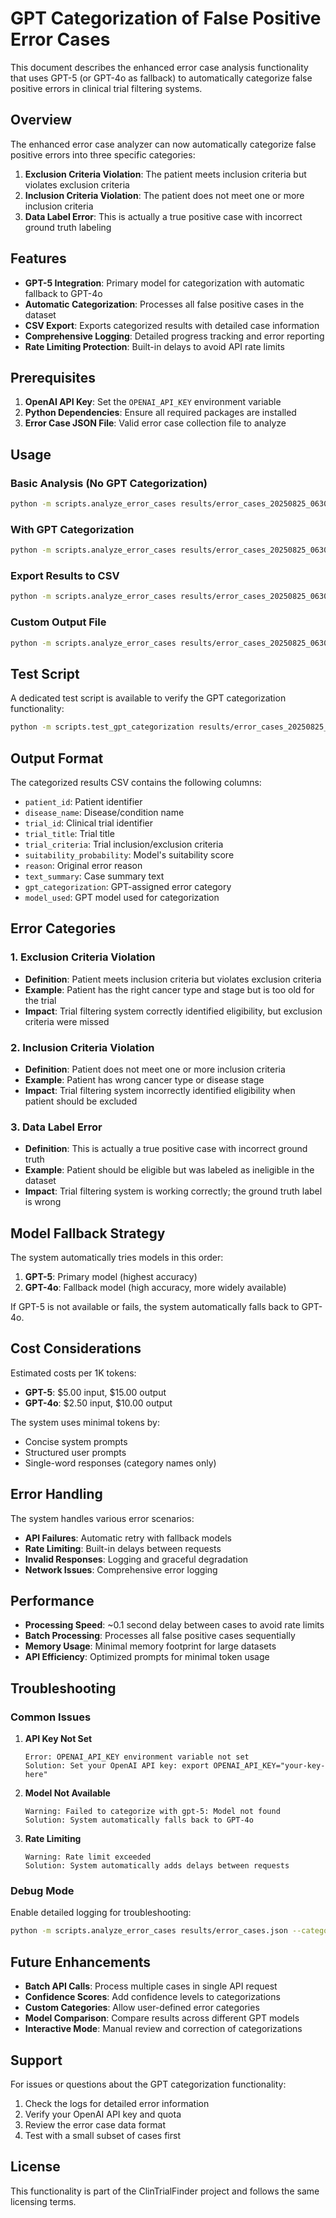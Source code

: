 # GPT Categorization of False Positive Error Cases

This document describes the enhanced error case analysis functionality that uses GPT-5 (or GPT-4o as fallback) to automatically categorize false positive errors in clinical trial filtering systems.

## Overview

The enhanced error case analyzer can now automatically categorize false positive errors into three specific categories:

1. **Exclusion Criteria Violation**: The patient meets inclusion criteria but violates exclusion criteria
2. **Inclusion Criteria Violation**: The patient does not meet one or more inclusion criteria
3. **Data Label Error**: This is actually a true positive case with incorrect ground truth labeling

## Features

- **GPT-5 Integration**: Primary model for categorization with automatic fallback to GPT-4o
- **Automatic Categorization**: Processes all false positive cases in the dataset
- **CSV Export**: Exports categorized results with detailed case information
- **Comprehensive Logging**: Detailed progress tracking and error reporting
- **Rate Limiting Protection**: Built-in delays to avoid API rate limits

## Prerequisites

1. **OpenAI API Key**: Set the `OPENAI_API_KEY` environment variable
2. **Python Dependencies**: Ensure all required packages are installed
3. **Error Case JSON File**: Valid error case collection file to analyze

## Usage

### Basic Analysis (No GPT Categorization)

```bash
python -m scripts.analyze_error_cases results/error_cases_20250825_063056.json
```

### With GPT Categorization

```bash
python -m scripts.analyze_error_cases results/error_cases_20250825_063056.json --categorize-gpt
```

### Export Results to CSV

```bash
python -m scripts.analyze_error_cases results/error_cases_20250825_063056.json --categorize-gpt --export-csv
```

### Custom Output File

```bash
python -m scripts.analyze_error_cases results/error_cases_20250825_063056.json --categorize-gpt --output my_categorized_results.csv
```

## Test Script

A dedicated test script is available to verify the GPT categorization functionality:

```bash
python -m scripts.test_gpt_categorization results/error_cases_20250825_063056.json
```

## Output Format

The categorized results CSV contains the following columns:

- `patient_id`: Patient identifier
- `disease_name`: Disease/condition name
- `trial_id`: Clinical trial identifier
- `trial_title`: Trial title
- `trial_criteria`: Trial inclusion/exclusion criteria
- `suitability_probability`: Model's suitability score
- `reason`: Original error reason
- `text_summary`: Case summary text
- `gpt_categorization`: GPT-assigned error category
- `model_used`: GPT model used for categorization

## Error Categories

### 1. Exclusion Criteria Violation
- **Definition**: Patient meets inclusion criteria but violates exclusion criteria
- **Example**: Patient has the right cancer type and stage but is too old for the trial
- **Impact**: Trial filtering system correctly identified eligibility, but exclusion criteria were missed

### 2. Inclusion Criteria Violation
- **Definition**: Patient does not meet one or more inclusion criteria
- **Example**: Patient has wrong cancer type or disease stage
- **Impact**: Trial filtering system incorrectly identified eligibility when patient should be excluded

### 3. Data Label Error
- **Definition**: This is actually a true positive case with incorrect ground truth
- **Example**: Patient should be eligible but was labeled as ineligible in the dataset
- **Impact**: Trial filtering system is working correctly; the ground truth label is wrong

## Model Fallback Strategy

The system automatically tries models in this order:

1. **GPT-5**: Primary model (highest accuracy)
2. **GPT-4o**: Fallback model (high accuracy, more widely available)

If GPT-5 is not available or fails, the system automatically falls back to GPT-4o.

## Cost Considerations

Estimated costs per 1K tokens:
- **GPT-5**: $5.00 input, $15.00 output
- **GPT-4o**: $2.50 input, $10.00 output

The system uses minimal tokens by:
- Concise system prompts
- Structured user prompts
- Single-word responses (category names only)

## Error Handling

The system handles various error scenarios:

- **API Failures**: Automatic retry with fallback models
- **Rate Limiting**: Built-in delays between requests
- **Invalid Responses**: Logging and graceful degradation
- **Network Issues**: Comprehensive error logging

## Performance

- **Processing Speed**: ~0.1 second delay between cases to avoid rate limits
- **Batch Processing**: Processes all false positive cases sequentially
- **Memory Usage**: Minimal memory footprint for large datasets
- **API Efficiency**: Optimized prompts for minimal token usage

## Troubleshooting

### Common Issues

1. **API Key Not Set**
   ```
   Error: OPENAI_API_KEY environment variable not set
   Solution: Set your OpenAI API key: export OPENAI_API_KEY="your-key-here"
   ```

2. **Model Not Available**
   ```
   Warning: Failed to categorize with gpt-5: Model not found
   Solution: System automatically falls back to GPT-4o
   ```

3. **Rate Limiting**
   ```
   Warning: Rate limit exceeded
   Solution: System automatically adds delays between requests
   ```

### Debug Mode

Enable detailed logging for troubleshooting:

```bash
python -m scripts.analyze_error_cases results/error_cases.json --categorize-gpt --log-level DEBUG
```

## Future Enhancements

- **Batch API Calls**: Process multiple cases in single API request
- **Confidence Scores**: Add confidence levels to categorizations
- **Custom Categories**: Allow user-defined error categories
- **Model Comparison**: Compare results across different GPT models
- **Interactive Mode**: Manual review and correction of categorizations

## Support

For issues or questions about the GPT categorization functionality:

1. Check the logs for detailed error information
2. Verify your OpenAI API key and quota
3. Review the error case data format
4. Test with a small subset of cases first

## License

This functionality is part of the ClinTrialFinder project and follows the same licensing terms.
